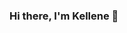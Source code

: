 ### Hi there, I'm Kellene 👋

<!--
**kellenebot/kellenebot** is a ✨ _special_ ✨ repository because its `README.md` (this file) appears on your GitHub profile.

Here are some ideas to get you started:

- :mortar_board: currently a high school student with an interest in cybersecurity 
- :books: I'm learning with GitHub skills and docs
- :camera: My hobbies inlcude reading, photography and snowboarding  

-->
